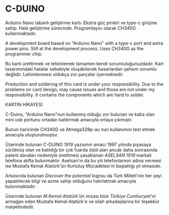 # C-DUINO
Arduino Nano tabanlı geliştirme kartı. Ekstra güç pinleri ve type-c girişine sahip. Hala geliştirme sürecinde. Programlayıcı olarak CH340G kullanmaktadır.

A development board based on "Arduino Nano" with a type-c port and extra power pins. Still at the development process. Uses CH340G as the programmer chip.

Bu kartı ürettirmek ve lehimlemek tamamen kendi sorumluluğunuzdadır. 
Kart tasarımındaki hatalar sebebiyle oluşabilecek hasarlardan şahsım sorumlu değildir.
Lehimlenmesi oldukça zor parçalar içermektedir. 

Production and soldering of this card is under your responsibility. 
Due to the problems on card design, may cause issues and those are not under my responsibility.
It contains the components which are hard to solder. 


KARTIN HİKAYESİ

C-Duino, "Arduino Nano"nun kullanmış olduğu zor bulunan ve kaba olan mini usb portunu ortadan kaldırmak amacıyla ortaya çıkmıştır. 

Bunun haricinde CH340G ve Atmega328p-au nun kullanımını test etmek amacıyla oluşturulmuştur.

Üzerinde bulunan C-DUINO *1919* yazısının amacı 1997 yılında piyasaya sürülmüş olan ve katıldığı bir çok fuarda ödül alan ancak daha sonrasında patent davaları nedeniyle üretilmesi yasaklanan *ASELSAN 1919* markalı telefona atıfta bulunmaktır. Aselsan'ın da bu yılı telefonlarının adına vermesi ise Mustafa Kemal Atatürk'ün Kurtuluş Mücadelesi'ni başlattığı yıl olmasıdır. 

Arkasında bulunan *Discover the potential* logosu da Türk Milleti'nin her şeyi yapabilecek bilgi ve azme sahip olduğunu hatırlatmak amacıyla bulunmaktadır.

Üzerinde bulunan *M.Kemal Atatürk'ün* imzası bize _Türkiye Cumhuryeti'ni_ armağan eden Mustafa Kemal Atatürk'e ve silah arkadaşlarına bir teşekkür maiyetindedir.

